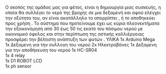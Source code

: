 Ο σκοπός της ομάδας μας για φέτος, είναι η δημιουργία μιας συσκευής, η οποία θα συλλέγει το νερό της βροχής σε μια δεξαμενή και αφού  ελέγχει την οξύτητα του, αν είναι ακατάλληλο το  απορρίπτει , ή το αποθηκεύει προς χρήση . Το σύστημα που προτείνουμε έχει ως κύρια πλεονεκτήματα την εξοικονόμηση από 30 έως 50 τις εκατό του πόσιμου νερού με οικονομικό όφελος και στην περίπτωση της αστικής καλλιέργειας προσφέρει την βέλτιστη ανάπτυξη των φυτών .
ΥΛΙΚΑ
1x Arduino Mega               
1x Δεξαμενη για την συλλογη του νερού
2x Ηλεκτροβάνες
1x Δεξαμενη για την αποθήκευση του νερού
1x HC-SR04                    
1x 4 relay                    
1x D1 ROBOT LCD               
1x ph sensor

